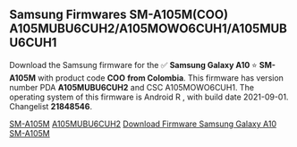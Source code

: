 <h2>Samsung Firmwares SM-A105M(COO) A105MUBU6CUH2/A105MOWO6CUH1/A105MUBU6CUH1</h2>
Download the Samsung firmware for the ✅ <strong>Samsung Galaxy A10 </strong> ⭐ <strong>SM-A105M</strong> with product code <strong>COO</strong> <strong> from Colombia</strong>. This firmware has version number PDA <strong>A105MUBU6CUH2</strong> and CSC A105MOWO6CUH1. The operating system of this firmware is Android R , with build date 2021-09-01. Changelist <strong>21848546</strong>.


[SM-A105M](https://samfirm.shop/samsung/model/SM-A105M)
[A105MUBU6CUH2](https://samfirm.shop/samsung/pda/A105MUBU6CUH2)
[Download Firmware Samsung Galaxy A10 SM-A105M](https://samfirm.shop/samsung/firmware/452062)
